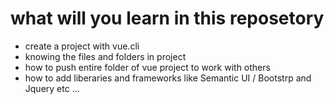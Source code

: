 
# what will you learn in this reposetory
 - create a project with vue.cli  
 - knowing the files and folders in project  
 - how to push entire folder of vue project to work with others  
 - how to add liberaries and frameworks like  Semantic UI / Bootstrp and Jquery etc ...
